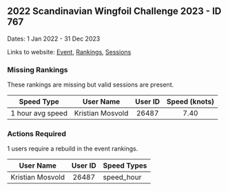 ## 2022 Scandinavian Wingfoil Challenge 2023 - ID 767

Dates: 1 Jan 2022 - 31 Dec 2023

Links to website: [Event](https://www.gps-wingfoiling.com/default.aspx?mnu=event&val=767), [Rankings](https://www.gps-wingfoiling.com/default.aspx?mnu=eventranking&val=767), [Sessions](https://www.gps-wingfoiling.com/default.aspx?mnu=eventsessions&val=767)

### Missing Rankings

These rankings are missing but valid sessions are present.

| Speed Type | User Name | User ID | Speed (knots) |
| ---------- | --------- | :-----: | :-----------: |
| 1 hour avg speed | Kristian Mosvold | 26487 | 7.40 |

### Actions Required

1 users require a rebuild in the event rankings.

| User Name | User ID | Speed Types |
| --------- | :-----: | ----------- |
| Kristian Mosvold | 26487 | speed_hour |
